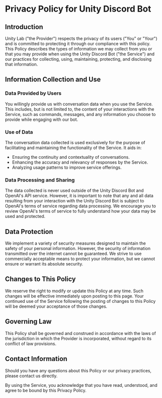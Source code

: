 # Privacy Policy for Unity Discord Bot

## Introduction

Unity Lab ("the Provider") respects the privacy of its users ("You" or "Your") and is committed to protecting it through our compliance with this policy. This Policy describes the types of information we may collect from you or that you may provide when using the Unity Discord Bot ("the Service") and our practices for collecting, using, maintaining, protecting, and disclosing that information.

## Information Collection and Use

### Data Provided by Users

You willingly provide us with conversation data when you use the Service. This includes, but is not limited to, the content of your interactions with the Service, such as commands, messages, and any information you choose to provide while engaging with our bot.

### Use of Data

The conversation data collected is used exclusively for the purpose of facilitating and maintaining the functionality of the Service. It aids in:
- Ensuring the continuity and contextuality of conversations.
- Enhancing the accuracy and relevancy of responses by the Service.
- Analyzing usage patterns to improve service offerings.

### Data Processing and Sharing

The data collected is never used outside of the Unity Discord Bot and OpenAI's API service. However, it is important to note that any and all data resulting from your interaction with the Unity Discord Bot is subject to OpenAI's terms of service regarding data processing. We encourage you to review OpenAI's terms of service to fully understand how your data may be used and protected.

## Data Protection

We implement a variety of security measures designed to maintain the safety of your personal information. However, the security of information transmitted over the internet cannot be guaranteed. We strive to use commercially acceptable means to protect your information, but we cannot ensure or warrant its absolute security.

## Changes to This Policy

We reserve the right to modify or update this Policy at any time. Such changes will be effective immediately upon posting to this page. Your continued use of the Service following the posting of changes to this Policy will be deemed your acceptance of those changes.

## Governing Law

This Policy shall be governed and construed in accordance with the laws of the jurisdiction in which the Provider is incorporated, without regard to its conflict of law provisions.

## Contact Information

Should you have any questions about this Policy or our privacy practices, please contact us directly.

By using the Service, you acknowledge that you have read, understood, and agree to be bound by this Privacy Policy.
